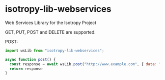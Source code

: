 # isotropy-lib-webservices
Web Services Library for the Isotropy Project

GET, PUT, POST and DELETE are supported.

POST:
```javascript
import wsLib from "isotropy-lib-webservices";

async function post() {
  const response = await wsLib.post("http://www.example.com", { data: "values" })
  return response
}
```

